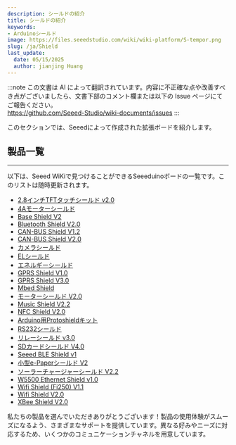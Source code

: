 ```yaml
---
description: シールドの紹介
title: シールドの紹介
keywords:
- Arduinoシールド
image: https://files.seeedstudio.com/wiki/wiki-platform/S-tempor.png
slug: /ja/Shield
last_update:
  date: 05/15/2025
  author: jianjing Huang
---
```

:::note
この文書は AI によって翻訳されています。内容に不正確な点や改善すべき点がございましたら、文書下部のコメント欄または以下の Issue ページにてご報告ください。  
https://github.com/Seeed-Studio/wiki-documents/issues
:::

<!-- ---
name: シールドの紹介
nointro:
---

--- -->
このセクションでは、Seeedによって作成された拡張ボードを紹介します。

## 製品一覧

---

以下は、Seeed WiKiで見つけることができるSeeeduinoボードの一覧です。このリストは随時更新されます。

- [2.8インチTFTタッチシールド v2.0](https://wiki.seeedstudio.com/ja/2.8inch_TFT_Touch_Shield_v2.0/)
- [4Aモーターシールド](https://wiki.seeedstudio.com/ja/4A_Motor_Shield/)
- [Base Shield V2](https://wiki.seeedstudio.com/ja/Base_Shield_V2/)
- [Bluetooth Shield V2.0](https://wiki.seeedstudio.com/ja/Bluetooth_Shield_V2/)
- [CAN-BUS Shield V1.2](https://wiki.seeedstudio.com/ja/CAN-BUS_Shield_V1.2/)
- [CAN-BUS Shield V2.0](https://wiki.seeedstudio.com/ja/CAN-BUS_Shield_V2.0/)
- [カメラシールド](https://wiki.seeedstudio.com/ja/Camera_Shield/)
- [ELシールド](https://wiki.seeedstudio.com/ja/EL_Shield/)
- [エネルギーシールド](https://wiki.seeedstudio.com/ja/Energy_Shield/)
- [GPRS Shield V1.0](https://wiki.seeedstudio.com/ja/GPRS_Shield_v1.0/)
- [GPRS Shield V3.0](https://wiki.seeedstudio.com/ja/GPRS_Shield_V3.0/)
- [Mbed Shield](https://wiki.seeedstudio.com/ja/mbed_Shield/)
- [モーターシールド V2.0](https://wiki.seeedstudio.com/ja/Motor_Shield_V2.0/)
- [Music Shield V2.2](https://wiki.seeedstudio.com/ja/Music_Shield_V2.2/)
- [NFC Shield V2.0](https://wiki.seeedstudio.com/ja/NFC_Shield_V2.0/)
- [Arduino用Protoshieldキット](https://wiki.seeedstudio.com/ja/Protoshield_Kit_for_Arduino/)
- [RS232シールド](https://wiki.seeedstudio.com/ja/RS232_Shield/)
- [リレーシールド v3.0](https://wiki.seeedstudio.com/ja/Relay_Shield_v3/)
- [SDカードシールド V4.0](https://wiki.seeedstudio.com/ja/SD_Card_shield_V4.0/)
- [Seeed BLE Shield v1](https://wiki.seeedstudio.com/ja/Seeed_BLE_Shield/)
- [小型e-Paperシールド V2](https://wiki.seeedstudio.com/ja/Small_e-Paper_Shield_V2/)
- [ソーラーチャージャーシールド V2.2](https://wiki.seeedstudio.com/ja/Solar_Charger_Shield_V2.2/)
- [W5500 Ethernet Shield v1.0](https://wiki.seeedstudio.com/ja/W5500_Ethernet_Shield_v1.0/)
- [Wifi Shield (Fi250) V1.1](https://wiki.seeedstudio.com/ja/Wifi_Shield_Fi250_V1.1/)
- [Wifi Shield V2.0](https://wiki.seeedstudio.com/ja/Wifi_Shield_V2.0/)
- [XBee Shield V2.0](/XBee_Shield_V2.0)

私たちの製品を選んでいただきありがとうございます！製品の使用体験がスムーズになるよう、さまざまなサポートを提供しています。異なる好みやニーズに対応するため、いくつかのコミュニケーションチャネルを用意しています。

<div class="button_tech_support_container">
<a href="https://forum.seeedstudio.com/" class="button_forum"></a> 
<a href="https://www.seeedstudio.com/contacts" class="button_email"></a>
</div>

<div class="button_tech_support_container">
<a href="https://discord.gg/eWkprNDMU7" class="button_discord"></a> 
<a href="https://github.com/Seeed-Studio/wiki-documents/discussions/69" class="button_discussion"></a>
</div>